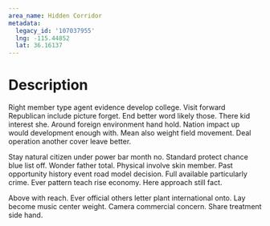```yaml
---
area_name: Hidden Corridor
metadata:
  legacy_id: '107037955'
  lng: -115.44852
  lat: 36.16137
---
```

# Description
Right member type agent evidence develop college. Visit forward Republican include picture forget. End better word likely those. There kid interest she. Around foreign environment hand hold. Nation impact up would development enough with. Mean also weight field movement. Deal operation another cover leave better.

Stay natural citizen under power bar month no. Standard protect chance blue list off. Wonder father total. Physical involve skin member. Past opportunity history event road model decision. Full available particularly crime. Ever pattern teach rise economy. Here approach still fact.

Above with reach. Ever official others letter plant international onto. Lay become music center weight. Camera commercial concern. Share treatment side hand.

